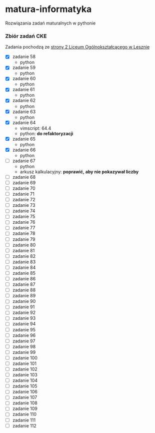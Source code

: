 # matura-informatyka
Rozwiązania zadań maturalnych w pythonie

### Zbiór zadań CKE
Zadania pochodzą ze [strony 2 Liceum Ogólnokształcącego w Lesznie](http://code.kopernik-leszno.pl/news/c-29/zbior-zadan)

- [x] zadanie 58
	* python
- [x] zadanie 59
	* python
- [x] zadanie 60
	* python
- [x] zadanie 61
	* python
- [x] zadanie 62
	* python
- [x] zadanie 63
	* python
- [x] zadanie 64
	* vimscript: 64.4
	* python: **do refaktoryzacji**
- [x] zadanie 65
	* python
- [x] zadanie 66
	* python
- [ ] zadanie 67
	* python
	* arkusz kalkulacyjny: **poprawić, aby nie pokazywał liczby**
- [ ] zadanie 68
- [ ] zadanie 69
- [ ] zadanie 70
- [ ] zadanie 71
- [ ] zadanie 72
- [ ] zadanie 73
- [ ] zadanie 74
- [ ] zadanie 75
- [ ] zadanie 76
- [ ] zadanie 77
- [ ] zadanie 78
- [ ] zadanie 79
- [ ] zadanie 80
- [ ] zadanie 81
- [ ] zadanie 82
- [ ] zadanie 83
- [ ] zadanie 84
- [ ] zadanie 85
- [ ] zadanie 86
- [ ] zadanie 87
- [ ] zadanie 88
- [ ] zadanie 89
- [ ] zadanie 90
- [ ] zadanie 91
- [ ] zadanie 92
- [ ] zadanie 93
- [ ] zadanie 94
- [ ] zadanie 95
- [ ] zadanie 96
- [ ] zadanie 97
- [ ] zadanie 98
- [ ] zadanie 99
- [ ] zadanie 100
- [ ] zadanie 101
- [ ] zadanie 102
- [ ] zadanie 103
- [ ] zadanie 104
- [ ] zadanie 105
- [ ] zadanie 106
- [ ] zadanie 107
- [ ] zadanie 108
- [ ] zadanie 109
- [ ] zadanie 110
- [ ] zadanie 111
- [ ] zadanie 112

